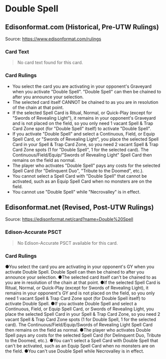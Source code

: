 # Double Spell

## Edisonformat.com (Historical, Pre-UTW Rulings)

Source: https://www.edisonformat.com/rulings

### Card Text

> No card text found for this card.

### Card Rulings

*   You select the card you are activating in your opponent's Graveyard when you activate "Double Spell". "Double Spell" can then be chained to after you announce your selection.
*   The selected card itself CANNOT be chained to as you are in resolution of the chain at that point.
*   If the selected Spell Card is Ritual, Normal, or Quick-Play (except for "Swords of Revealing Light"), it remains in your opponent's Graveyard and is not placed on the field, so you only need 1 vacant Spell & Trap Card Zone spot (for "Double Spell" itself) to activate "Double Spell".
*   If you activate "Double Spell" and select a Continuous, Field, or Equip Spell Card, or "Swords of Revealing Light", you place the selected Spell Card in your Spell & Trap Card Zone, so you need 2 vacant Spell & Trap Card Zone spots (1 for "Double Spell", 1 for the selected card). The Continuous/Field/Equip/"Swords of Revealing Light" Spell Card then remains on the field as normal.
*   The player who activates "Double Spell" pays any costs for the selected Spell Card (for "Delinquent Duo", "Tribute to the Doomed", etc.).
*   You cannot select a Spell Card with "Double Spell" that cannot be activated, such as an Equip Spell Card when no monsters are on the field.
*   You cannot use "Double Spell" while "Necrovalley" is in effect.

## Edisonformat.net (Revised, Post-UTW Rulings)

Source: https://edisonformat.net/card?name=Double%20Spell

### Edison-Accurate PSCT

> No Edison-Accurate PSCT available for this card.

### Card Rulings

●You select the card you are activating in your opponent's GY when you activate Double Spell. Double Spell can then be chained to after you announce your selection.
●The selected card itself can't be chained to as you are in resolution of the chain at that point.
●If the selected Spell Card is Ritual, Normal, or Quick-Play (except for Swords of Revealing Light), it remains in your opponent's GY and is not placed on the field, so you only need 1 vacant Spell & Trap Card Zone spot (for Double Spell itself) to activate Double Spell.
●If you activate Double Spell and select a Continuous, Field, or Equip Spell Card, or Swords of Revealing Light, you place the selected Spell Card in your Spell & Trap Card Zone, so you need 2 vacant Spell & Trap Card Zone spots (1 for Double Spell, 1 for the selected card). The Continuous/Field/Equip/Swords of Revealing Light Spell Card then remains on the field as normal.
●The player who activates Double Spell pays any costs for the selected Spell Card (for Delinquent Duo, Tribute to the Doomed, etc.).
●You can't select a Spell Card with Double Spell that can't be activated, such as an Equip Spell Card when no monsters are on the field.
●You can't use Double Spell while Necrovalley is in effect.
            